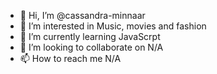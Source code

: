 - 👋 Hi, I’m @cassandra-minnaar
- 👀 I’m interested in Music, movies and fashion
- 🌱 I’m currently learning JavaScrpt
- 💞️ I’m looking to collaborate on N/A
- 📫 How to reach me N/A

<!---
cassandra-minnaar/cassandra-minnaar is a ✨ special ✨ repository because its `README.md` (this file) appears on your GitHub profile.
You can click the Preview link to take a look at your changes.
--->
